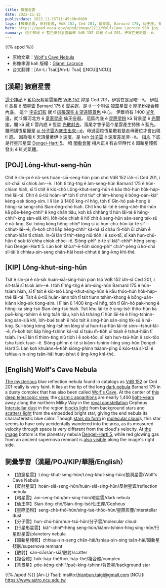 ```yaml
---
title: 狼窟星雲
date: 2022-11-15
publishdate: 2022-11-15T11:45:00+0800
tags: [狼窟星雲, 反射星雲, VdB 152, Ced 201, 暗星雲, Barnard 175, 仙王座, 星際塗粉, 分子雲, 行星形星雲, Dengel-Hartl 5, 超新星殘骸, 散射, 複合體, 背景星]
hero: https://apod.nasa.gov/apod/image/2211/WolfsCave_Lacroce_960.jpg
summary: 這个神祕 ê 藍色反射星雲編做 VdB 152 抑是 Ced 201，伊實在是足暗--ê。
---
```


{{% apod %}}

- 原始文章：[Wolf's Cave Nebula](https://apod.nasa.gov/apod/)
- 影像來源 kah 版權：[Gianni Lacroce](https://www.flickr.com/photos/194921065@N03/)
- 台文翻譯：[An-Li Tsai][An-Li Tsai] ([NCU][NCU])

## [漢羅] 狼窟星雲
[這个神祕][The mysterious] ê 藍色反射星雲編做 [VdB 152][VdB 152] 抑是 Ced 201，伊實在是足暗--ê。
伊就 tī 長長 ê [暗星雲][dark nebula] Barnard 175 ê 雲尖遐，是 tī 一个叫做 [狼窟星雲][Wolf's Cave] ê 厚塗粉複合體內底。
這个 [宇宙幻影][cosmic apparitions] 就 tī [這張深空 ê 望遠鏡景色][this deep telescopic view] 中心。
伊離咱有 1400 [光年][light-years] 遠，就 tī 銀河北方 ê [皇家星座][royal constellation] 仙王座遐。
這區內底 ê [星際塗粉][Interstellar dust] kā 背景星 ê [光閘牢][blocks light]，閣 kā 藏 tī 雲內底 ê 恆星 [光散射去][scatters light]，落尾才會予這个星雲產生特殊 ê 藍光。
雖罔講恆星攏是 [ùi 分子雲內底生出來--ê][stars do form]，毋過這粒恆星敢若是走毋著位才會出現 tī 遮。
因為咱 tī 天頂量著伊 ê 速度，是 kah [分子雲][molecular cloud] ê 速度差足濟--ê。
[相片][the image] 下底是行星形星雲 [Dengel-Hartl 5][Dengel-Hartl 5]。
咱 [閣看會著][also visible] 相片正爿有古早時代 ê 超新星殘骸發出 ê 紅光氣體。



## [POJ] Lông-khut-seng-hûn
Chit ê sîn-pì ê nâ-sek hoán-siā-seng-hûn pian chò VdB 152 ia̍h-sī Ced 201, i si̍t-chāi sī chiok àm--ê.
I to̍h tī tn̂g-tn̂g ê àm-seng-hûn Barnard 175 ê hûn-chiam hiah, sī tī chit ê kiò-chò Lông-khut-seng-hûn ê kāu thô͘-hún ho̍k-ha̍p-thé lāi-té.
Chit ê ú-tiū hoàn-iáⁿ to̍h tī chit tiuⁿ chhim-khong ê bōng-oán-kiàⁿ kéng-sek tiong-sim.
I lī lán ū 1400 kng-nî hn̄g, to̍h tī Gîn-hô pak-hong ê hông-ka seng-chō Sian-ông-chō hiah.
Chit khu lāi-té ê seng-chè-thô͘-hún kā pōe-kéng-chhiⁿ ê kng cha̍h tiâu, koh kā chhàng tī hûn lāi-té ê hêng-chhiⁿ-kng sàn-siā khì, lo̍h-bóe chiah ē hō͘ chit ê seng-hûn sán-seng te̍k-sû ê nâ-kng.
Sui-bóng kóng hêng-chhiⁿ lóng sī ùi hun-chú-hûn lāi-té siⁿ--chhut-lâi--ê, m̄-koh chit lia̍p hêng-chhiⁿ ká-ná sī cháu m̄-tio̍h ūi chiah ē chhut-hiān tī chiah.
In-ūi lán tī thiⁿ-téng niû tio̍h i ê sok-tō͘, sī kah hun-chú-hûn ê sok-tō͘ chha chiok chōe--ê.
Siòng-phìⁿ ē-té sī kiâⁿ-chhiⁿ-hêng seng-hûn Dengel-Hartl 5.
Lán koh khòaⁿ-ē-tio̍h siòng-phìⁿ chiàⁿ-pêng ū kó͘-chá sî-tāi ê chhiau-sin-seng chân-hâi hoat-chhut ê âng-kng khì-thé.


## [KIP] Lông-khut-sing-hûn
Tsit ê sîn-pì ê nâ-sik huán-siā-sing-hûn pian tsò VdB 152 ia̍h-sī Ced 201, i si̍t-tsāi sī tsiok àm--ê.
I to̍h tī tn̂g-tn̂g ê àm-sing-hûn Barnard 175 ê hûn-tsiam hiah, sī tī tsit ê kiò-tsò Lông-khut-sing-hûn ê kāu thôo-hún ho̍k-ha̍p-thé lāi-té.
Tsit ê ú-tiū huàn-iánn to̍h tī tsit tiunn tshim-khong ê bōng-uán-kiànn kíng-sik tiong-sim.
I lī lán ū 1400 kng-nî hn̄g, to̍h tī Gîn-hô pak-hong ê hông-ka sing-tsō Sian-ông-tsō hiah.
Tsit khu lāi-té ê sing-tsè-thôo-hún kā puē-kíng-tshinn ê kng tsa̍h tiâu, koh kā tshàng tī hûn lāi-té ê hîng-tshinn-kng sàn-siā khì, lo̍h-bué tsiah ē hōo tsit ê sing-hûn sán-sing ti̍k-sû ê nâ-kng.
Sui-bóng kóng hîng-tshinn lóng sī uì hun-tsú-hûn lāi-té sinn--tshut-lâi--ê, m̄-koh tsit lia̍p hîng-tshinn ká-ná sī tsáu m̄-tio̍h uī tsiah ē tshut-hiān tī tsiah.
In-uī lán tī thinn-tíng niû tio̍h i ê sok-tōo, sī kah hun-tsú-hûn ê sok-tōo tsha tsiok tsuē--ê.
Siòng-phìnn ē-té sī kiânn-tshinn-hîng sing-hûn Dengel-Hartl 5.
Lán koh khuànn-ē-tio̍h siòng-phìnn tsiànn-pîng ū kóo-tsá sî-tāi ê tshiau-sin-sing tsân-hâi huat-tshut ê âng-kng khì-thé.

## [English] Wolf's Cave Nebula

[The mysterious][The mysterious] blue reflection nebula found in catalogs as [VdB 152][VdB 152] or Ced 201 really is very faint.
It lies at the tip of the long [dark nebula][dark nebula] Barnard 175 in a dusty complex that has also been called [Wolf's Cave][Wolf's Cave].
At the center of [this deep telescopic view][this deep telescopic view], the [cosmic apparitions][cosmic apparitions] are nearly 1,400 [light-years][light-years] away along the northern Milky Way in the [royal constellation][royal constellation] Cepheus.
[Interstellar dust][Interstellar dust] in the region [blocks light][blocks light] from background stars and [scatters light][scatters light] from the embedded bright star, giving the end nebula its characteristic blue color.
Though [stars do form][stars do form] in [molecular cloud][molecular cloud]s, this star seems to have only accidentally wandered into the area, as its measured velocity through space is very different from the cloud's velocity.
At [the image][the image] bottom is the planetary nebula [Dengel-Hartl 5][Dengel-Hartl 5], while red glowing gas from an ancient supernova remnant is [also visible][also visible] along the image's right side.


## 詞彙學習（漢羅/POJ/KIP/華語/English）
- 【狼窟星雲】Lông-khut-seng-hûn/Lông-khut-sing-hûn/狼洞星雲/Wolf's Cave Nebula
- 【反射星雲】hoán-siā-seng-hûn/huán-siā-sing-hûn/反射星雲/reflection nebula
- 【暗星雲】àm-seng-hûn/àm-sing-hûn/暗星雲/dark nebula
- 【仙王座】Sian-ông-chō/Sian-ông-tsō/仙王座/Cepheus
- 【星際塗粉】seng-chè-thô͘-hún/sing-tsè-thôo-hún/星際灰塵/interstellar dust
- 【分子雲】hun-chú-hûn/hun-tsú-hûn/分子雲/molecular cloud
- 【行星形星雲】kiâⁿ-chhiⁿ-hêng seng-hûn/kiânn-tshinn-hîng sing-hûn/行星形星雲/planetery nebula
- 【超新星殘骸】chhiau-sin-seng chân-hâi/tshiau-sin-sing tsân-hâi/超新星殘骸/supernova remnant
- 【散射】sàn-siā/sàn-siā/散射/scatter
- 【複合體】ho̍k-ha̍p-thé/ho̍k-ha̍p-thé/複合體/complex
- 【背景星】pōe-kéng-chhiⁿ/puē-kíng-tshinn/背景星/background star

{{% /apod %}}
[An-Li Tsai]: mailto:thianbun.taigi@gmail.com
[NCU]: https://www.astro.ncu.edu.tw

[copyright]: https://apod.nasa.gov/apod/fap/lib/about_apod.html#srapply
[License]: https://creativecommons.org/licenses/by/2.0/

[The mysterious]:https://ui.adsabs.harvard.edu/abs/1908MNRAS..69..117W/abstract
[VdB 152]:https://noirlab.edu/public/images/noao-vdb152/
[dark nebula]:https://apod.nasa.gov/apod/ap090425.html
[Wolf's Cave]:http://bf-astro.com/vdB152/vdB152.htm
[this deep telescopic view]:https://www.flickr.com/photos/194921065@N03/52425057847/in/pool-apods/
[cosmic apparitions]:https://apod.nasa.gov/ap201026.html
[light-years]:https://exoplanets.nasa.gov/faq/26/what-is-a-light-year/
[royal constellation]:https://earthsky.org/sky-archive/constellation-cepheus-looks-like-a-house
[Interstellar dust]:https://curator.jsc.nasa.gov/stardust/interstellardust.cfm
[blocks light]:https://apod.nasa.gov/apod/ap201122.html
[scatters light]:https://en.wikipedia.org/wiki/Reflection_nebula
[stars do form]:https://coolcosmos.ipac.caltech.edu/infrared_gallery/4
[molecular cloud]:https://en.wikipedia.org/wiki/Molecular_cloud
[the image]:https://www.astrobin.com/bxbmqc/
[Dengel-Hartl 5]:https://astrodonimaging.com/gallery/dengel-hartl-5-in-cepheus/
[also visible]:http://bf-astro.com/vdB152/vdB152.htm


